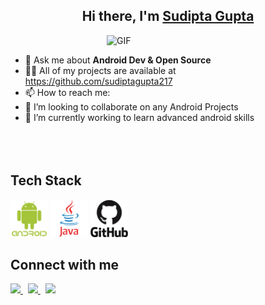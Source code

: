 <h2 align="center">Hi there, I'm <a  href="https://github.com/Sudiptagupta217">Sudipta Gupta</a></h2>

<img align="right"  alt="GIF" src="https://i.imgur.com/8MupZHY.gif" width="350px" /> <br/>

- 💬 Ask me about **Android Dev & Open Source**
- 👨‍💻 All of my projects are available at https://github.com/sudiptagupta217
- 📫 How to reach me: <a href="mailto:sudiptagupta217@gmail.com">  </a>
- 👯 I’m looking to collaborate on any Android Projects
- 🔭 I’m currently working to learn advanced android skills<br /> <br /><br /><br />

## Tech Stack <br />
<p>
 <img src="https://github.com/devicons/devicon/blob/master/icons/android/android-plain-wordmark.svg" alt="android" width="60" height="60"/>
<img src="https://github.com/devicons/devicon/blob/master/icons/java/java-original-wordmark.svg" alt="java" width="60" height="60"/>
<img src="https://github.com/devicons/devicon/blob/master/icons/github/github-original-wordmark.svg" alt="github" width="60" height="60"/>
</p>


 ## Connect with me 
 
<a  href="https://www.linkedin.com/in/sudipta-gupta-58407b119/">
  <kbd><img width="40px" src="https://cdn.jsdelivr.net/npm/simple-icons@v3/icons/linkedin.svg" /></kbd>
</a> &nbsp

<a href="mailto:sudiptagupta217@gmail.com">
 <kbd> <img  width="40px" src="https://cdn.jsdelivr.net/npm/simple-icons@v3/icons/gmail.svg" /></kbd>
</a> &nbsp

<a href="https://twitter.com/sudiptagupta217">
 <kbd> <img  width="40px" src="https://cdn.jsdelivr.net/npm/simple-icons@v3/icons/twitter.svg"/></kbd>
</a> 
 


